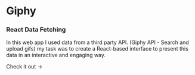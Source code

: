 # Giphy

### React Data Fetching
In this web app I used data from a third party API. (Giphy API - Search and upload gifs) my task was to create a React-based interface to present this data in an interactive and engaging way.

Check it out -> 



